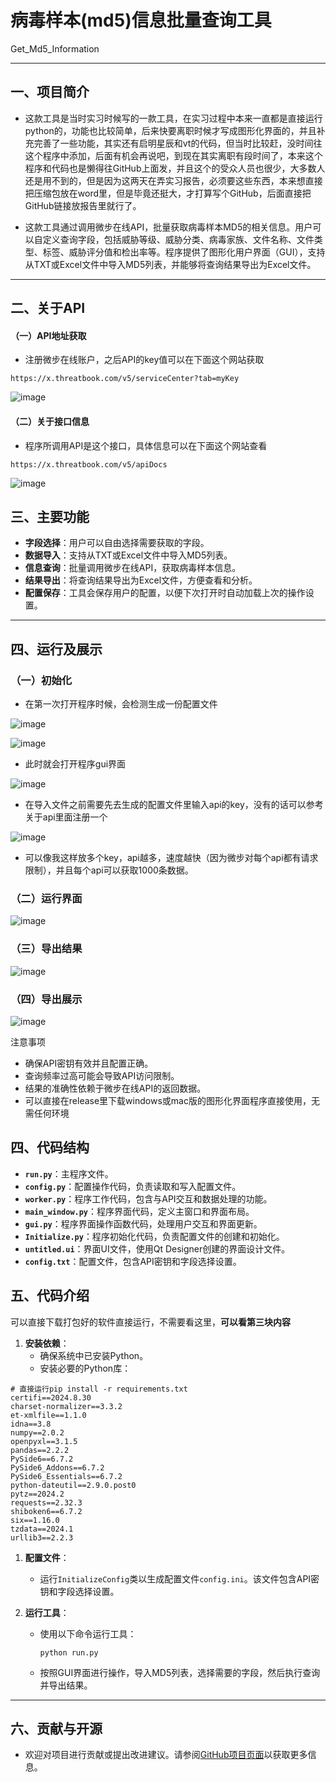 # 病毒样本(md5)信息批量查询工具

Get_Md5_Information

------

## 一、项目简介

- 这款工具是当时实习时候写的一款工具，在实习过程中本来一直都是直接运行python的，功能也比较简单，后来快要离职时候才写成图形化界面的，并且补充完善了一些功能，其实还有启明星辰和vt的代码，但当时比较赶，没时间往这个程序中添加，后面有机会再说吧，到现在其实离职有段时间了，本来这个程序和代码也是懒得往GitHub上面发，并且这个的受众人员也很少，大多数人还是用不到的，但是因为这两天在弄实习报告，必须要这些东西，本来想直接把压缩包放在word里，但是毕竟还挺大，才打算写个GitHub，后面直接把GitHub链接放报告里就行了。

- 这款工具通过调用微步在线API，批量获取病毒样本MD5的相关信息。用户可以自定义查询字段，包括威胁等级、威胁分类、病毒家族、文件名称、文件类型、标签、威胁评分值和检出率等。程序提供了图形化用户界面（GUI），支持从TXT或Excel文件中导入MD5列表，并能够将查询结果导出为Excel文件。

------

## 二、关于API

#### （一）API地址获取

- 注册微步在线账户，之后API的key值可以在下面这个网站获取

```
https://x.threatbook.com/v5/serviceCenter?tab=myKey
```

![image](https://github.com/user-attachments/assets/8959a0a0-17d4-4de7-ae4e-0609a489d0c3)

#### （二）关于接口信息

- 程序所调用API是这个接口，具体信息可以在下面这个网站查看

```
https://x.threatbook.com/v5/apiDocs
```

![image](https://github.com/user-attachments/assets/4d727c7d-34a3-4b77-8f52-e81d2f15e734)

## 三、主要功能

- **字段选择**：用户可以自由选择需要获取的字段。
- **数据导入**：支持从TXT或Excel文件中导入MD5列表。
- **信息查询**：批量调用微步在线API，获取病毒样本信息。
- **结果导出**：将查询结果导出为Excel文件，方便查看和分析。
- **配置保存**：工具会保存用户的配置，以便下次打开时自动加载上次的操作设置。

------

## 四、运行及展示

### （一）初始化

- 在第一次打开程序时候，会检测生成一份配置文件

![image](https://github.com/user-attachments/assets/9b3ae99e-4642-47d2-a3ec-2dad834f4ecb)

![image](https://github.com/user-attachments/assets/abc47ade-bdba-479e-a517-ca4df60a052f)

- 此时就会打开程序gui界面

![image](https://github.com/user-attachments/assets/c7c16809-d38e-4de0-b7f8-e5b16f6d9252)

- 在导入文件之前需要先去生成的配置文件里输入api的key，没有的话可以参考关于api里面注册一个

![image](https://github.com/user-attachments/assets/54fab610-a9fc-4a16-969b-c164112c8b5d)

- 可以像我这样放多个key，api越多，速度越快（因为微步对每个api都有请求限制），并且每个api可以获取1000条数据。

### （二）运行界面

![image](https://github.com/user-attachments/assets/a8e8e4bc-764c-48a3-966f-ca7300636766)

### （三）导出结果

![image](https://github.com/user-attachments/assets/e227fe35-c43e-4694-928f-05d511dfe20e)

### （四）导出展示

![image](https://github.com/user-attachments/assets/ccba1978-acc8-43dd-aa6a-bc6673aae7ee)

注意事项

- 确保API密钥有效并且配置正确。
- 查询频率过高可能会导致API访问限制。
- 结果的准确性依赖于微步在线API的返回数据。
- 可以直接在release里下载windows或mac版的图形化界面程序直接使用，无需任何环境

## 四、代码结构

- **`run.py`**：主程序文件。
- **`config.py`**：配置操作代码，负责读取和写入配置文件。
- **`worker.py`**：程序工作代码，包含与API交互和数据处理的功能。
- **`main_window.py`**：程序界面代码，定义主窗口和界面布局。
- **`gui.py`**：程序界面操作函数代码，处理用户交互和界面更新。
- **`Initialize.py`**：程序初始化代码，负责配置文件的创建和初始化。
- **`untitled.ui`**：界面UI文件，使用Qt Designer创建的界面设计文件。
- **`config.txt`**：配置文件，包含API密钥和字段选择设置。

## 五、代码介绍

可以直接下载打包好的软件直接运行，不需要看这里，**可以看第三块内容**

1. **安装依赖**：
   - 确保系统中已安装Python。
   - 安装必要的Python库：

```
# 直接运行pip install -r requirements.txt
certifi==2024.8.30
charset-normalizer==3.3.2
et-xmlfile==1.1.0
idna==3.8
numpy==2.0.2
openpyxl==3.1.5
pandas==2.2.2
PySide6==6.7.2
PySide6_Addons==6.7.2
PySide6_Essentials==6.7.2
python-dateutil==2.9.0.post0
pytz==2024.2
requests==2.32.3
shiboken6==6.7.2
six==1.16.0
tzdata==2024.1
urllib3==2.2.3
```

1. **配置文件**：

   - 运行`InitializeConfig`类以生成配置文件`config.ini`。该文件包含API密钥和字段选择设置。

2. **运行工具**：

   - 使用以下命令运行工具：

     ```
     python run.py
     ```

   - 按照GUI界面进行操作，导入MD5列表，选择需要的字段，然后执行查询并导出结果。

------

## 六、贡献与开源
- 欢迎对项目进行贡献或提出改进建议。请参阅[GitHub项目页面](https://github.com/your-repo)以获取更多信息。
